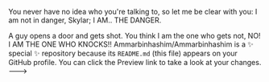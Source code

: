 You never have no idea who you're talking to, so let me be clear with you: I am not in danger, Skylar; I AM.. THE DANGER. 

A guy opens a door and gets shot. You think I am the one who gets not, NO! 
I AM THE ONE WHO KNOCKS!!
Ammarbinhashim/Ammarbinhashim is a ✨ special ✨ repository because its `README.md` (this file) appears on your GitHub profile.
You can click the Preview link to take a look at your changes.
--->
